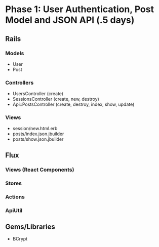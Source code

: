 # Phase 1: User Authentication, Post Model and JSON API (.5 days)

## Rails
### Models
* User
* Post

### Controllers
* UsersController (create)
* SessionsController (create, new, destroy)
* Api::PostsController (create, destroy, index, show, update)

### Views
* session/new.html.erb
* posts/index.json.jbuilder
* posts/show.json.jbuilder

## Flux
### Views (React Components)
### Stores
### Actions
### ApiUtil

## Gems/Libraries
* BCrypt
